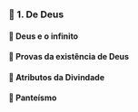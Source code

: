### 📑 1. De Deus
#### 📃 Deus e o infinito
#### 📃 Provas da existência de Deus
#### 📃 Atributos da Divindade
#### 📃 Panteísmo
